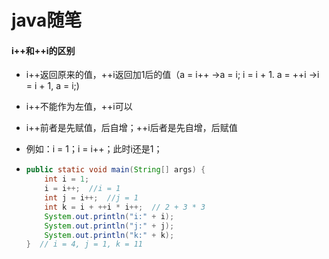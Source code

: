 # java随笔

#### i++和++i的区别

- i++返回原来的值，++i返回加1后的值（a = i++ ->a = i; i = i + 1.  a = ++i ->i = i + 1, a = i;)

- i++不能作为左值，++i可以

- i++前者是先赋值，后自增；++i后者是先自增，后赋值

- 例如：i = 1；i = i++；此时i还是1；

- ```java
  public static void main(String[] args) {
      int i = 1;
      i = i++;  //i = 1
      int j = i++;  //j = 1
      int k = i + ++i * i++;  // 2 + 3 * 3
      System.out.println("i:" + i);
      System.out.println("j:" + j);
      System.out.println("k:" + k);
  }  // i = 4, j = 1, k = 11
  ```
